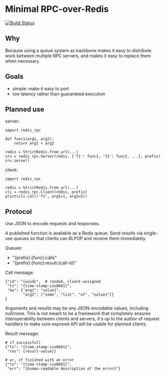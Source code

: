 Minimal RPC-over-Redis
======================

[![Build Status](https://travis-ci.org/marcinkaszynski/redis-rpc.svg?branch=master)](https://travis-ci.org/marcinkaszynski/redis-rpc)

Why
---

Because using a queue system as backbone makes it easy to distribute
work between multiple RPC servers, and makes it easy to replace them
when necessary.


Goals
-----

- simple: make it easy to port
- low latency rather than guaranteed execution


Planned use
-----------

server:

    import redis_rpc

    def func1(arg1, arg2):
        return arg1 + arg2

    redis = StrictRedis.from_url(...)
    srv = redis_rpc.Server(redis, {'f1': func1, 'f2': func2, ...}, prefix)
    srv.serve()


client:

    import redis_rpc

    redis = StrictRedis.from_url(...)
    cli = redis_rpc.Client(redis, prefix)
    print(cli.call('f1', arg1=1, arg2=2))


Protocol
--------

Use JSON to encode requests and responses.

A published function is available as a Redis queue.  Send results via
single-use queues so that clients can BLPOP and receive them
immediately.

Queues:

- "{prefix}:{func}:calls"
- "{prefix}:{func}:result:{call-id}"

Call message:

    {"id": "{uuid}",  # random, client-assigned
     "ts": "{time-stamp-iso8601}",
     "kw": {"arg1": "value1",
            "arg2": ["some", "list", "of", "values"]}
    }

Arguments and results may be any JSON-encodable values, including
null/none.  This is not meant to be a framework that completely
ensures interoperability between clients and servers, it's up to the
author of request handlers to make sure exposed API will be usable for
planned clients.

Result message:

    # if successfull
    {"ts": "{time-stamp-iso8601}",
     "res": {result-value}}

    # or, if finished with an error
    {"ts": "{time-stamp-iso8601}",
     "err": "{human-readable description of the error}"}
